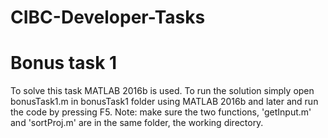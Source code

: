 # CIBC-Developer-Tasks

# Bonus task 1

To solve this task MATLAB 2016b is used. To run the solution simply open bonusTask1.m in bonusTask1 folder using MATLAB 2016b and later and run the code by pressing F5. 
Note: make sure the two functions, 'getInput.m' and 'sortProj.m' are in the same folder, the working directory.
